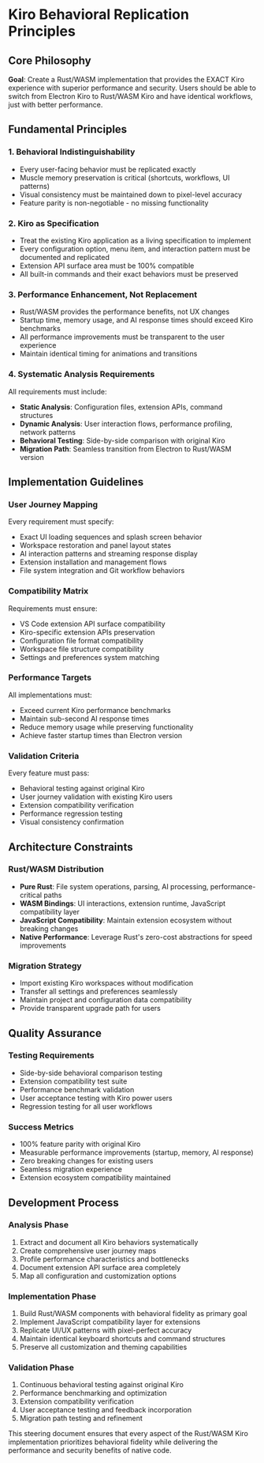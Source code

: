 # Kiro Behavioral Replication Principles

## Core Philosophy

**Goal**: Create a Rust/WASM implementation that provides the EXACT Kiro experience with superior performance and security. Users should be able to switch from Electron Kiro to Rust/WASM Kiro and have identical workflows, just with better performance.

## Fundamental Principles

### 1. Behavioral Indistinguishability
- Every user-facing behavior must be replicated exactly
- Muscle memory preservation is critical (shortcuts, workflows, UI patterns)
- Visual consistency must be maintained down to pixel-level accuracy
- Feature parity is non-negotiable - no missing functionality

### 2. Kiro as Specification
- Treat the existing Kiro application as a living specification to implement
- Every configuration option, menu item, and interaction pattern must be documented and replicated
- Extension API surface area must be 100% compatible
- All built-in commands and their exact behaviors must be preserved

### 3. Performance Enhancement, Not Replacement
- Rust/WASM provides the performance benefits, not UX changes
- Startup time, memory usage, and AI response times should exceed Kiro benchmarks
- All performance improvements must be transparent to the user experience
- Maintain identical timing for animations and transitions

### 4. Systematic Analysis Requirements
All requirements must include:
- **Static Analysis**: Configuration files, extension APIs, command structures
- **Dynamic Analysis**: User interaction flows, performance profiling, network patterns
- **Behavioral Testing**: Side-by-side comparison with original Kiro
- **Migration Path**: Seamless transition from Electron to Rust/WASM version

## Implementation Guidelines

### User Journey Mapping
Every requirement must specify:
- Exact UI loading sequences and splash screen behavior
- Workspace restoration and panel layout states
- AI interaction patterns and streaming response display
- Extension installation and management flows
- File system integration and Git workflow behaviors

### Compatibility Matrix
Requirements must ensure:
- VS Code extension API surface compatibility
- Kiro-specific extension APIs preservation
- Configuration file format compatibility
- Workspace file structure compatibility
- Settings and preferences system matching

### Performance Targets
All implementations must:
- Exceed current Kiro performance benchmarks
- Maintain sub-second AI response times
- Reduce memory usage while preserving functionality
- Achieve faster startup times than Electron version

### Validation Criteria
Every feature must pass:
- Behavioral testing against original Kiro
- User journey validation with existing Kiro users
- Extension compatibility verification
- Performance regression testing
- Visual consistency confirmation

## Architecture Constraints

### Rust/WASM Distribution
- **Pure Rust**: File system operations, parsing, AI processing, performance-critical paths
- **WASM Bindings**: UI interactions, extension runtime, JavaScript compatibility layer
- **JavaScript Compatibility**: Maintain extension ecosystem without breaking changes
- **Native Performance**: Leverage Rust's zero-cost abstractions for speed improvements

### Migration Strategy
- Import existing Kiro workspaces without modification
- Transfer all settings and preferences seamlessly
- Maintain project and configuration data compatibility
- Provide transparent upgrade path for users

## Quality Assurance

### Testing Requirements
- Side-by-side behavioral comparison testing
- Extension compatibility test suite
- Performance benchmark validation
- User acceptance testing with Kiro power users
- Regression testing for all user workflows

### Success Metrics
- 100% feature parity with original Kiro
- Measurable performance improvements (startup, memory, AI response)
- Zero breaking changes for existing users
- Seamless migration experience
- Extension ecosystem compatibility maintained

## Development Process

### Analysis Phase
1. Extract and document all Kiro behaviors systematically
2. Create comprehensive user journey maps
3. Profile performance characteristics and bottlenecks
4. Document extension API surface area completely
5. Map all configuration and customization options

### Implementation Phase
1. Build Rust/WASM components with behavioral fidelity as primary goal
2. Implement JavaScript compatibility layer for extensions
3. Replicate UI/UX patterns with pixel-perfect accuracy
4. Maintain identical keyboard shortcuts and command structures
5. Preserve all customization and theming capabilities

### Validation Phase
1. Continuous behavioral testing against original Kiro
2. Performance benchmarking and optimization
3. Extension compatibility verification
4. User acceptance testing and feedback incorporation
5. Migration path testing and refinement

This steering document ensures that every aspect of the Rust/WASM Kiro implementation prioritizes behavioral fidelity while delivering the performance and security benefits of native code.